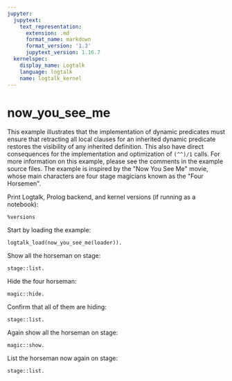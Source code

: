 ```yaml
---
jupyter:
  jupytext:
    text_representation:
      extension: .md
      format_name: markdown
      format_version: '1.3'
      jupytext_version: 1.16.7
  kernelspec:
    display_name: Logtalk
    language: logtalk
    name: logtalk_kernel
---
```


<!--
________________________________________________________________________

This file is part of Logtalk <https://logtalk.org/>  
SPDX-FileCopyrightText: 1998-2025 Paulo Moura <pmoura@logtalk.org>  
SPDX-License-Identifier: Apache-2.0

Licensed under the Apache License, Version 2.0 (the "License");
you may not use this file except in compliance with the License.
You may obtain a copy of the License at

    http://www.apache.org/licenses/LICENSE-2.0

Unless required by applicable law or agreed to in writing, software
distributed under the License is distributed on an "AS IS" BASIS,
WITHOUT WARRANTIES OR CONDITIONS OF ANY KIND, either express or implied.
See the License for the specific language governing permissions and
limitations under the License.
________________________________________________________________________
-->

# now_you_see_me

This example illustrates that the implementation of dynamic predicates must
ensure that retracting all local clauses for an inherited dynamic predicate
restores the visibility of any inherited definition. This also have direct
consequences for the implementation and optimization of `(^^)/1` calls. For
more information on this example, please see the comments in the example
source files. The example is inspired by the "Now You See Me" movie, whose
main characters are four stage magicians known as the "Four Horsemen".

Print Logtalk, Prolog backend, and kernel versions (if running as a notebook):

```logtalk
%versions
```

Start by loading the example:

```logtalk
logtalk_load(now_you_see_me(loader)).
```

Show all the horseman on stage:

```logtalk
stage::list.
```

<!--
danny
merritt
henley
jack

true.
-->

Hide the four horseman:

```logtalk
magic::hide.
```

Confirm that all of them are hiding:

<!--
true.
-->

```logtalk
stage::list.
```

<!--
true.
-->

Again show all the horseman on stage:

```logtalk
magic::show.
```

<!--
true.
-->

List the horseman now again on stage:

```logtalk
stage::list.
```

<!--
danny
merritt
henley
jack

true.
-->
